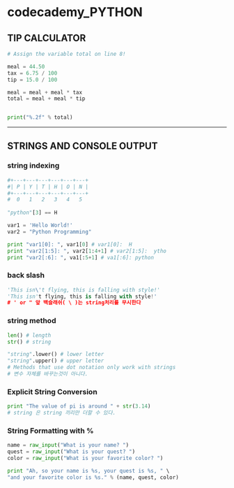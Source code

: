 # codecademy_PYTHON

## TIP CALCULATOR

~~~python
# Assign the variable total on line 8!

meal = 44.50
tax = 6.75 / 100
tip = 15.0 / 100

meal = meal + meal * tax
total = meal + meal * tip


print("%.2f" % total)
~~~



---

## STRINGS AND CONSOLE OUTPUT

### string indexing

```python
#+---+---+---+---+---+---+
#| P | Y | T | H | O | N |
#+---+---+---+---+---+---+
#  0   1   2   3   4   5
    
"python"[3] == H

var1 = 'Hello World!'
var2 = "Python Programming"

print "var1[0]: ", var1[0] # var1[0]:  H
print "var2[1:5]: ", var2[1:4+1] # var2[1:5]:  ytho
print "var2[:6]: ", va1[:5+1] # va1[:6]: python
```

### back slash

~~~python
'This isn\'t flying, this is falling with style!'
'This isn't flying, this is falling with style!'
# ' or " 앞 백슬래쉬( \ )는 string처리를 무시한다 
~~~

### string method

~~~python
len() # length
str() # string

"string".lower() # lower letter 
"string".upper() # upper letter 
# Methods that use dot notation only work with strings
# 변수 자체를 바꾸는것이 아니다.
~~~

### Explicit String Conversion

~~~python
print "The value of pi is around " + str(3.14)
# string 은 string 끼리만 더할 수 있다.
~~~

### String Formatting with %

~~~python
name = raw_input("What is your name? ")
quest = raw_input("What is your quest? ")
color = raw_input("What is your favorite color? ")

print "Ah, so your name is %s, your quest is %s, " \
"and your favorite color is %s." % (name, quest, color)
~~~







